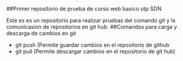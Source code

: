 ##Primer repositorio de prueba de curso web basico utp SDN

Este es es un repositorio para realizar pruebas del comando git y la comunicasion de repositorios en git hub.
##Comandos para carga y descarga de cambios en git 
- git push (Permite guardar cambios en el repositorio de github
- git pull (Permite descargar cambios en el repositorio de git hub)
